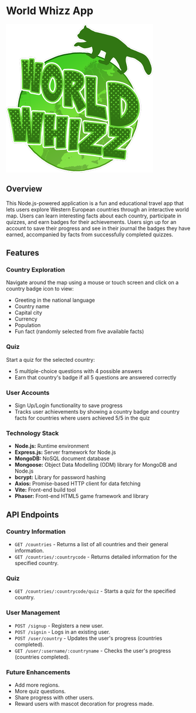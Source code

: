 # World Whizz App

![World Whizz logo of a red panda standing on a globe](public/assets/ww-logo.png)

## Overview

This Node.js-powered application is a fun and educational travel app that lets users explore Western European countries through an interactive world map. Users can learn interesting facts about each country, participate in quizzes, and earn badges for their achievements. Users sign up for an account to save their progress and see in their journal the badges they have earned, accompanied by facts from successfully completed quizzes.

## Features

### Country Exploration
Navigate around the map using a mouse or touch screen and click on a country badge icon to view:
- Greeting in the national language
- Country name
- Capital city
- Currency
- Population
- Fun fact (randomly selected from five available facts)

### Quiz
Start a quiz for the selected country:
- 5 multiple-choice questions with 4 possible answers
- Earn that country's badge if all 5 questions are answered correctly

### User Accounts
- Sign Up/Login functionality to save progress
- Tracks user achievements by showing a country badge and country facts for countries where users achieved 5/5 in the quiz

### Technology Stack
- **Node.js:** Runtime environment
- **Express.js:** Server framework for Node.js
- **MongoDB:** NoSQL document database
- **Mongoose:** Object Data Modelling (ODM) library for MongoDB and Node.js
- **bcrypt:** Library for password hashing
- **Axios:** Promise-based HTTP client for data fetching
- **Vite:** Front-end build tool
- **Phaser:** Front-end HTML5 game framework and library

## API Endpoints

### Country Information
- `GET /countries` - Returns a list of all countries and their general information.
- `GET /countries/:countrycode` - Returns detailed information for the specified country.

### Quiz
- `GET /countries/:countrycode/quiz` - Starts a quiz for the specified country.

### User Management
- `POST /signup` - Registers a new user.
- `POST /signin` - Logs in an existing user.
- `POST /user/country` - Updates the user's progress (countries completed).
- `GET /user/:username/:countryname` - Checks the user's progress (countries completed).

### Future Enhancements
- Add more regions.
- More quiz questions.
- Share progress with other users.
- Reward users with mascot decoration for progress made.